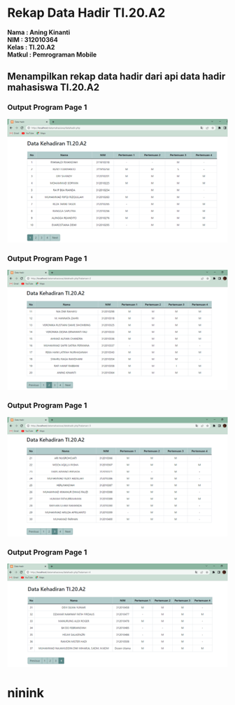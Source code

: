 # Rekap Data Hadir TI.20.A2

**Nama    : Aning Kinanti** <br>
**NIM     : 312010364** <br>
**Kelas   : TI.20.A2** <br>
**Matkul  : Pemrograman Mobile** <br>

## Menampilkan rekap data hadir dari api data hadir mahasiswa TI.20.A2

### Output Program Page 1
![Gambar 1](screenshot/output.PNG) <br>

### Output Program Page 1
![Gambar 2](screenshot/output2.PNG) <br>

### Output Program Page 1
![Gambar 3](screenshot/output3.PNG) <br>

### Output Program Page 1
![Gambar 4](screenshot/output4.PNG) <br>

# ninink